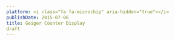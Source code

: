 ```yaml
---
platform: <i class="fa fa-microchip" aria-hidden="true"></i>
publishDate: 2015-07-06
title: Geiger Counter Display
draft
---
```

